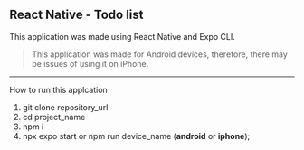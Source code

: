 ## React Native - Todo list
This application was made using React Native and Expo CLI.

> This application was made for Android devices, therefore, there may be issues of using it on iPhone.
--------------------
How to run this applcation
1. git clone repository_url
2. cd project_name
3. npm i
4. npx expo start or npm run device_name (**android** or **iphone**);
